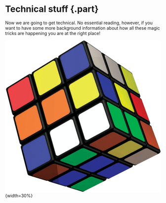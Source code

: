 # Technical stuff {.part}

Now we are going to get technical. No essential reading, however, if you want to have some more background information about how all these magic tricks are happening you are at the right place!

![](images/magic-trick.png){width=30%}

